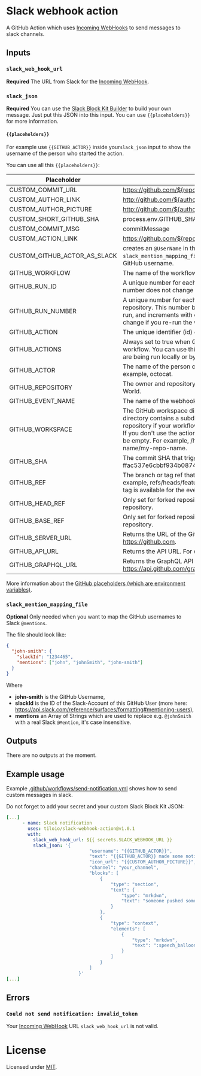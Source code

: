 # Slack webhook action

A GitHub Action which uses [Incoming WebHooks](https://api.slack.com/messaging/webhooks) to send messages to slack channels.

## Inputs

### `slack_web_hook_url`

**Required** The URL from Slack for the [Incoming WebHook](https://api.slack.com/messaging/webhooks).

### `slack_json`

**Required** You can use the [Slack Block Kit Builder](https://app.slack.com/block-kit-builder) to build your own message.
Just put this JSON into this input. You can use `{{placeholders}}` for more information.

#### `{{placeholders}}`

For example use `{{GITHUB_ACTOR}}` inside your`slack_json` input to show the username of the person who started the action.

You can use all this `{{placeholders}}`:

| Placeholder                  | Renders to                                                                                                                                                                                                                                                                                                  |
| ---------------------------- | ----------------------------------------------------------------------------------------------------------------------------------------------------------------------------------------------------------------------------------------------------------------------------------------------------------- |
| CUSTOM_COMMIT_URL            | https://github.com/${repositoryName}/commit/${commitSHA}                                                                                                                                                                                                                                                    |
| CUSTOM_AUTHOR_LINK           | http://github.com/${authorName}                                                                                                                                                                                                                                                                             |
| CUSTOM_AUTHOR_PICTURE        | http://github.com/${authorName}.png?size=32                                                                                                                                                                                                                                                                 |
| CUSTOM_SHORT_GITHUB_SHA      | process.env.GITHUB_SHA.substring(0, 7)                                                                                                                                                                                                                                                                      |
| CUSTOM_COMMIT_MSG            | commitMessage                                                                                                                                                                                                                                                                                               |
| CUSTOM_ACTION_LINK           | https://github.com/${repositoryName}/actions/runs/${runId}                                                                                                                                                                                                                                                  |
| CUSTOM_GITHUB_ACTOR_AS_SLACK | creates an `@UserName` in the Slack message. Needs the `slack_mention_mapping_file` input, otherwise it will return the GitHub username.                                                                                                                                                                    |
| GITHUB_WORKFLOW              | The name of the workflow.                                                                                                                                                                                                                                                                                   |
| GITHUB_RUN_ID                | A unique number for each run within a repository. This number does not change if you re-run the workflow run.                                                                                                                                                                                               |
| GITHUB_RUN_NUMBER            | A unique number for each run of a particular workflow in a repository. This number begins at 1 for the workflow's first run, and increments with each new run. This number does not change if you re-run the workflow run.                                                                                  |
| GITHUB_ACTION                | The unique identifier (id) of the action.                                                                                                                                                                                                                                                                   |
| GITHUB_ACTIONS               | Always set to true when GitHub Actions is running the workflow. You can use this variable to differentiate when tests are being run locally or by GitHub Actions.                                                                                                                                           |
| GITHUB_ACTOR                 | The name of the person or app that initiated the workflow. For example, octocat.                                                                                                                                                                                                                            |
| GITHUB_REPOSITORY            | The owner and repository name. For example, octocat/Hello-World.                                                                                                                                                                                                                                            |
| GITHUB_EVENT_NAME            | The name of the webhook event that triggered the workflow.                                                                                                                                                                                                                                                  |
| GITHUB_WORKSPACE             | The GitHub workspace directory path. The workspace directory contains a subdirectory with a copy of your repository if your workflow uses the actions/checkout action. If you don't use the actions/checkout action, the directory will be empty. For example, /home/runner/work/my-repo-name/my-repo-name. |
| GITHUB_SHA                   | The commit SHA that triggered the workflow. For example, ffac537e6cbbf934b08745a378932722df287a53.                                                                                                                                                                                                          |
| GITHUB_REF                   | The branch or tag ref that triggered the workflow. For example, refs/heads/feature-branch-1. If neither a branch or tag is available for the event type, the variable will not exist.                                                                                                                       |
| GITHUB_HEAD_REF              | Only set for forked repositories. The branch of the head repository.                                                                                                                                                                                                                                        |
| GITHUB_BASE_REF              | Only set for forked repositories. The branch of the base repository.                                                                                                                                                                                                                                        |
| GITHUB_SERVER_URL            | Returns the URL of the GitHub server. For example: https://github.com.                                                                                                                                                                                                                                      |
| GITHUB_API_URL               | Returns the API URL. For example: https://api.github.com.                                                                                                                                                                                                                                                   |
| GITHUB_GRAPHQL_URL           | Returns the GraphQL API URL. For example: https://api.github.com/graphql.                                                                                                                                                                                                                                   |

More information about the [GitHub placeholders (which are environment variables)](https://docs.github.com/en/free-pro-team@latest/actions/reference/environment-variables).

### `slack_mention_mapping_file`

**Optional** Only needed when you want to map the GitHub usernames to Slack `@mentions`.

The file should look like:

```json
{
  "john-smith": {
    "slackId": "1234465",
    "mentions": ["john", "johnSmith", "john-smith"]
  }
}
```

Where

- **john-smith** is the GitHub Username,
- **slackId** is the ID of the Slack-Account of this GitHub User (more here: https://api.slack.com/reference/surfaces/formatting#mentioning-users),
- **mentions** an Array of Strings which are used to replace e.g. `@johnSmith` with a real Slack `@Mention`, it's case insensitive.

## Outputs

There are no outputs at the moment.

## Example usage

Example [.github/workflows/send-notification.yml](./.github/workflows/send-notification.yml) shows how to send custom messages in slack.

Do not forget to add your secret and your custom Slack Block Kit JSON:

```yml
[...]
      - name: Slack notification
        uses: tiloio/slack-webhook-action@v1.0.1
        with:
          slack_web_hook_url: ${{ secrets.SLACK_WEBHOOK_URL }}
          slack_json: '{
                               "username": "{{GITHUB_ACTOR}}",
                               "text": "{{GITHUB_ACTOR}} made some notification",
                               "icon_url": "{{CUSTOM_AUTHOR_PICTURE}}",
                               "channel": "your_channel",
                               "blocks": [
                                   {
                                       "type": "section",
                                       "text": {
                                           "type": "mrkdwn",
                                           "text": "someone pushed something.\n_{{CUSTOM_COMMIT_MSG}}_"
                                       }
                                   },
                                   {
                                       "type": "context",
                                       "elements": [
                                           {
                                               "type": "mrkdwn",
                                               "text": ":speech_balloon: commit <{{CUSTOM_COMMIT_URL}}|{{CUSTOM_SHORT_GITHUB_SHA}}>"
                                           }
                                       ]
                                   }
                               ]
                           }'
[...]
```

## Errors

### `Could not send notification: invalid_token`

Your [Incoming WebHook](https://api.slack.com/messaging/webhooks) URL `slack_web_hook_url` is not valid.

# License

Licensed under [MIT](./LICENSE).
